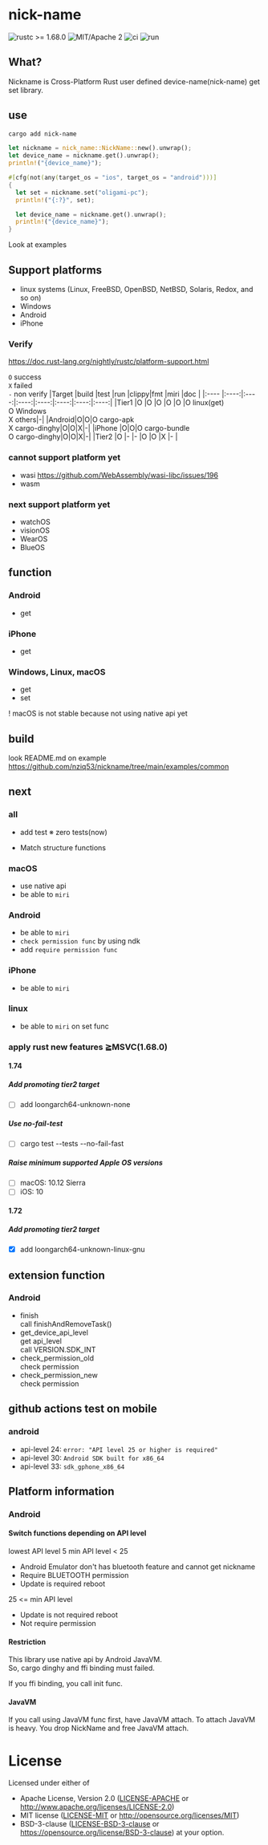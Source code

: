 # nick-name
![rustc >= 1.68.0](https://img.shields.io/badge/rustc-%3E%3D1.68.0-brightgreen)
![MIT/Apache 2](https://img.shields.io/crates/l/nick-name)
![ci](https://github.com/nziq53/nickname/actions/workflows/ci.yml/badge.svg)
![run](https://github.com/nziq53/nickname/actions/workflows/run.yml/badge.svg)

## What?
Nickname is Cross-Platform Rust user defined device-name(nick-name) get set library.

## use
```bash
cargo add nick-name
```
```Rust
let nickname = nick_name::NickName::new().unwrap();
let device_name = nickname.get().unwrap();
println!("{device_name}");

#[cfg(not(any(target_os = "ios", target_os = "android")))]
{
  let set = nickname.set("oligami-pc");
  println!("{:?}", set);

  let device_name = nickname.get().unwrap();
  println!("{device_name}");
}
```
Look at examples

## Support platforms
- linux systems
(Linux, FreeBSD, OpenBSD, NetBSD, Solaris, Redox, and so on)
- Windows
- Android
- iPhone

### Verify
https://doc.rust-lang.org/nightly/rustc/platform-support.html

`O` success<br>
`X` failed<br>
`-` non verify
|Target |build |test  |run   |clippy|fmt   |miri  |doc   |
|:----  |:----:|:----:|:----:|:----:|:----:|:----:|:----:|
|Tier1  |O     |O     |O     |O     |O     |O linux(get)<br>O Windows<br>X others|-|
|Android|O|O|O cargo-apk<br>X cargo-dinghy|O|O|X|-|
|iPhone |O|O|O cargo-bundle<br>O cargo-dinghy|O|O|X|-|
|Tier2  |O     |-     |-     |O     |O     |X     |-     |

### cannot support platform yet
- wasi
https://github.com/WebAssembly/wasi-libc/issues/196
- wasm

### next support platform yet
- watchOS
- visionOS
- WearOS
- BlueOS

## function
### Android
- get

### iPhone
- get

### Windows, Linux, macOS
- get
- set

! macOS is not stable because not using native api yet

## build
look README.md on example
https://github.com/nziq53/nickname/tree/main/examples/common

## next
### all
- add test
※ zero tests(now)

- Match structure functions

### macOS
- use native api
- be able to `miri`

### Android
- be able to `miri`
- `check permission func` by using ndk
- add `require permission func`

### iPhone
- be able to `miri`

### linux
- be able to `miri` on set func

### apply rust new features ≧MSVC(1.68.0)
#### 1.74
##### Add promoting tier2 target
- [ ] add loongarch64-unknown-none

##### Use no-fail-test
- [ ] cargo test --tests --no-fail-fast

##### Raise minimum supported Apple OS versions
- [ ] macOS: 10.12 Sierra
- [ ] iOS: 10

#### 1.72
##### Add promoting tier2 target
- [x] add loongarch64-unknown-linux-gnu

## extension function
### Android
- finish<br>
call finishAndRemoveTask()
- get_device_api_level<br>
get api_level<br>
call VERSION.SDK_INT
- check_permission_old<br>
check permission
- check_permission_new<br>
check permission

## github actions test on mobile
### android
- api-level 24: `error: "API level 25 or higher is required"`
- api-level 30: `Android SDK built for x86_64`
- api-level 33: `sdk_gphone_x86_64`

## Platform information
### Android
#### Switch functions depending on API level
lowest API level 5
min API level < 25
- Android Emulator don't has bluetooth feature and cannot get nickname
- Require BLUETOOTH permission
- Update is required reboot

25 <= min API level
- Update is not required reboot
- Not require permission

#### Restriction
This library use native api by Android JavaVM.<br>
So, cargo dinghy and ffi binding must failed.

If you ffi binding, you call init func.

#### JavaVM
If you call using JavaVM func first, have JavaVM attach.
To attach JavaVM is heavy.
You drop NickName and free JavaVM attach.

# License
Licensed under either of
 * Apache License, Version 2.0 ([LICENSE-APACHE](LICENSE-APACHE) or http://www.apache.org/licenses/LICENSE-2.0)
 * MIT license ([LICENSE-MIT](LICENSE-MIT) or http://opensource.org/licenses/MIT)
 * BSD-3-clause ([LICENSE-BSD-3-clause](LICENSE-BSD-3-clause) or https://opensource.org/license/BSD-3-clause)
at your option.
